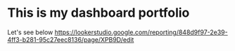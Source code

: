 # This is my dashboard portfolio

Let's see below
https://lookerstudio.google.com/reporting/848d9f97-2e39-4ff3-b281-95c27eec8136/page/XPB9D/edit
